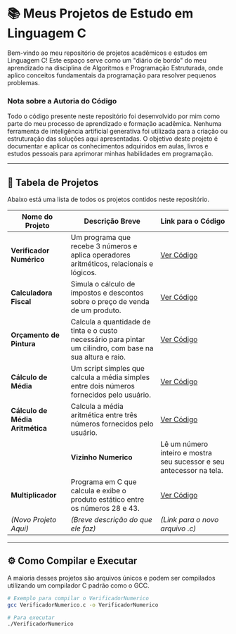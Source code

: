 # 📚 Meus Projetos de Estudo em Linguagem C

Bem-vindo ao meu repositório de projetos acadêmicos e estudos em Linguagem C! Este espaço serve como um "diário de bordo" do meu aprendizado na disciplina de Algoritmos e Programação Estruturada, onde aplico conceitos fundamentais da programação para resolver pequenos problemas.

### Nota sobre a Autoria do Código

Todo o código presente neste repositório foi desenvolvido por mim como parte do meu processo de aprendizado e formação acadêmica. Nenhuma ferramenta de inteligência artificial generativa foi utilizada para a criação ou estruturação das soluções aqui apresentadas. O objetivo deste projeto é documentar e aplicar os conhecimentos adquiridos em aulas, livros e estudos pessoais para aprimorar minhas habilidades em programação.

---

## 📂 Tabela de Projetos

Abaixo está uma lista de todos os projetos contidos neste repositório.

| Nome do Projeto          | Descrição Breve                                                                                             | Link para o Código                                                                                    |
| ------------------------ | ----------------------------------------------------------------------------------------------------------- | ----------------------------------------------------------------------------------------------------- |
| **Verificador Numérico** | Um programa que recebe 3 números e aplica operadores aritméticos, relacionais e lógicos.                      | [Ver Código](./VerificadorNumerico.c)                                                                  |
| **Calculadora Fiscal** | Simula o cálculo de impostos e descontos sobre o preço de venda de um produto.                               | [Ver Código](./CalculadoraFiscal.c)                                                                    |
| **Orçamento de Pintura** | Calcula a quantidade de tinta e o custo necessário para pintar um cilindro, com base na sua altura e raio.      | [Ver Código](./OrçamentoCilindro.c)                                                                    |
| **Cálculo de Média** | Um script simples que calcula a média simples entre dois números fornecidos pelo usuário.                   | [Ver Código](./CalcularMedia.c)                                                                        |
| **Cálculo de Média Aritmética** | Calcula a média aritmética entre três números fornecidos pelo usuário. | [Ver Código](./MediaAritmetica.c) |
| | **Vizinho Numerico** | Lê um número inteiro e mostra seu sucessor e seu antecessor na tela. | [Ver Código](./VizinhoNumerico.c) | |
| **Multiplicador** | Programa em C que calcula e exibe o produto estático entre os números 28 e 43. | [Ver Código](./Multiplicador.c) |
| *(Novo Projeto Aqui)* | *(Breve descrição do que ele faz)* | *(Link para o novo arquivo .c)* |


---

## ⚙️ Como Compilar e Executar

A maioria desses projetos são arquivos únicos e podem ser compilados utilizando um compilador C padrão como o GCC.

```bash
# Exemplo para compilar o VerificadorNumerico
gcc VerificadorNumerico.c -o VerificadorNumerico

# Para executar
./VerificadorNumerico